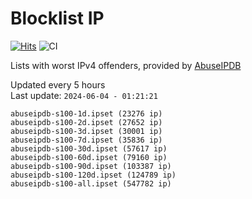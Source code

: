 # Blocklist IP

[![Hits](https://hits.seeyoufarm.com/api/count/incr/badge.svg?url=https%3A%2F%2Fgithub.com%2Fborestad%2Fblocklist-ip%2F&count_bg=%2379C83D&title_bg=%23555555&icon=&icon_color=%23E7E7E7&title=hits&edge_flat=false)](https://hits.seeyoufarm.com)  ![CI](https://img.shields.io/github/workflow/status/borestad/blocklist-ip/CI?style=flat-square)

Lists with worst IPv4 offenders, provided by [AbuseIPDB](https://www.abuseipdb.com/)

<!-- FOOTER-PLACEHOLDER -->
Updated every 5 hours<br>
Last update: `2024-06-04 - 01:21:21`
```
abuseipdb-s100-1d.ipset (23276 ip)
abuseipdb-s100-2d.ipset (27652 ip)
abuseipdb-s100-3d.ipset (30001 ip)
abuseipdb-s100-7d.ipset (35836 ip)
abuseipdb-s100-30d.ipset (57617 ip)
abuseipdb-s100-60d.ipset (79160 ip)
abuseipdb-s100-90d.ipset (103387 ip)
abuseipdb-s100-120d.ipset (124789 ip)
abuseipdb-s100-all.ipset (547782 ip)
```

